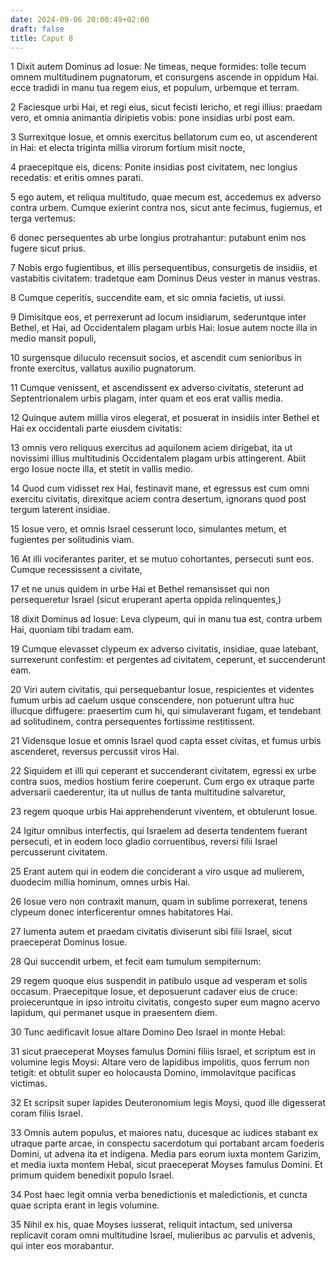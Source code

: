 ```yaml
---
date: 2024-09-06 20:00:49+02:00
draft: false
title: Caput 8
---
```





1 Dixit autem Dominus ad Iosue: Ne timeas, neque formides: tolle tecum omnem multitudinem pugnatorum, et consurgens ascende in oppidum Hai. ecce tradidi in manu tua regem eius, et populum, urbemque et terram.

2 Faciesque urbi Hai, et regi eius, sicut fecisti Iericho, et regi illius: praedam vero, et omnia animantia diripietis vobis: pone insidias urbi post eam.

3 Surrexitque Iosue, et omnis exercitus bellatorum cum eo, ut ascenderent in Hai: et electa triginta millia virorum fortium misit nocte,

4 praecepitque eis, dicens: Ponite insidias post civitatem, nec longius recedatis: et eritis omnes parati.

5 ego autem, et reliqua multitudo, quae mecum est, accedemus ex adverso contra urbem. Cumque exierint contra nos, sicut ante fecimus, fugiemus, et terga vertemus:

6 donec persequentes ab urbe longius protrahantur: putabunt enim nos fugere sicut prius.

7 Nobis ergo fugientibus, et illis persequentibus, consurgetis de insidiis, et vastabitis civitatem: tradetque eam Dominus Deus vester in manus vestras.

8 Cumque ceperitis, succendite eam, et sic omnia facietis, ut iussi.

9 Dimisitque eos, et perrexerunt ad locum insidiarum, sederuntque inter Bethel, et Hai, ad Occidentalem plagam urbis Hai: Iosue autem nocte illa in medio mansit populi,

10 surgensque diluculo recensuit socios, et ascendit cum senioribus in fronte exercitus, vallatus auxilio pugnatorum.

11 Cumque venissent, et ascendissent ex adverso civitatis, steterunt ad Septentrionalem urbis plagam, inter quam et eos erat vallis media.

12 Quinque autem millia viros elegerat, et posuerat in insidiis inter Bethel et Hai ex occidentali parte eiusdem civitatis:

13 omnis vero reliquus exercitus ad aquilonem aciem dirigebat, ita ut novissimi illius multitudinis Occidentalem plagam urbis attingerent. Abiit ergo Iosue nocte illa, et stetit in vallis medio.

14 Quod cum vidisset rex Hai, festinavit mane, et egressus est cum omni exercitu civitatis, direxitque aciem contra desertum, ignorans quod post tergum laterent insidiae.

15 Iosue vero, et omnis Israel cesserunt loco, simulantes metum, et fugientes per solitudinis viam.

16 At illi vociferantes pariter, et se mutuo cohortantes, persecuti sunt eos. Cumque recessissent a civitate,

17 et ne unus quidem in urbe Hai et Bethel remansisset qui non persequeretur Israel (sicut eruperant aperta oppida relinquentes,)

18 dixit Dominus ad Iosue: Leva clypeum, qui in manu tua est, contra urbem Hai, quoniam tibi tradam eam.

19 Cumque elevasset clypeum ex adverso civitatis, insidiae, quae latebant, surrexerunt confestim: et pergentes ad civitatem, ceperunt, et succenderunt eam.

20 Viri autem civitatis, qui persequebantur Iosue, respicientes et videntes fumum urbis ad caelum usque conscendere, non potuerunt ultra huc illucque diffugere: praesertim cum hi, qui simulaverant fugam, et tendebant ad solitudinem, contra persequentes fortissime restitissent.

21 Vidensque Iosue et omnis Israel quod capta esset civitas, et fumus urbis ascenderet, reversus percussit viros Hai.

22 Siquidem et illi qui ceperant et succenderant civitatem, egressi ex urbe contra suos, medios hostium ferire coeperunt. Cum ergo ex utraque parte adversarii caederentur, ita ut nullus de tanta multitudine salvaretur,

23 regem quoque urbis Hai apprehenderunt viventem, et obtulerunt Iosue.

24 Igitur omnibus interfectis, qui Israelem ad deserta tendentem fuerant persecuti, et in eodem loco gladio corruentibus, reversi filii Israel percusserunt civitatem.

25 Erant autem qui in eodem die conciderant a viro usque ad mulierem, duodecim millia hominum, omnes urbis Hai.

26 Iosue vero non contraxit manum, quam in sublime porrexerat, tenens clypeum donec interficerentur omnes habitatores Hai.

27 Iumenta autem et praedam civitatis diviserunt sibi filii Israel, sicut praeceperat Dominus Iosue.

28 Qui succendit urbem, et fecit eam tumulum sempiternum:

29 regem quoque eius suspendit in patibulo usque ad vesperam et solis occasum. Praecepitque Iosue, et deposuerunt cadaver eius de cruce: proieceruntque in ipso introitu civitatis, congesto super eum magno acervo lapidum, qui permanet usque in praesentem diem.

30 Tunc aedificavit Iosue altare Domino Deo Israel in monte Hebal:

31 sicut praeceperat Moyses famulus Domini filiis Israel, et scriptum est in volumine legis Moysi: Altare vero de lapidibus impolitis, quos ferrum non tetigit: et obtulit super eo holocausta Domino, immolavitque pacificas victimas.

32 Et scripsit super lapides Deuteronomium legis Moysi, quod ille digesserat coram filiis Israel.

33 Omnis autem populus, et maiores natu, ducesque ac iudices stabant ex utraque parte arcae, in conspectu sacerdotum qui portabant arcam foederis Domini, ut advena ita et indigena. Media pars eorum iuxta montem Garizim, et media iuxta montem Hebal, sicut praeceperat Moyses famulus Domini. Et primum quidem benedixit populo Israel.

34 Post haec legit omnia verba benedictionis et maledictionis, et cuncta quae scripta erant in legis volumine.

35 Nihil ex his, quae Moyses iusserat, reliquit intactum, sed universa replicavit coram omni multitudine Israel, mulieribus ac parvulis et advenis, qui inter eos morabantur.

